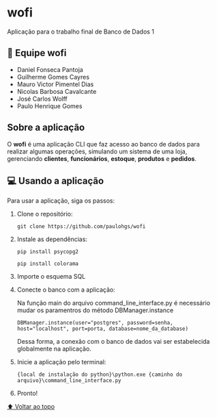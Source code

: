 # wofi

Aplicação para o trabalho final de Banco de Dados 1

## 🐺 Equipe wofi

- Daniel Fonseca Pantoja
- Guilherme Gomes Cayres
- Mauro Victor Pimentel Dias
- Nicolas Barbosa Cavalcante
- José Carlos Wolff
- Paulo Henrique Gomes

## Sobre a aplicação

O **wofi** é uma aplicação CLI que faz acesso ao banco de dados
para realizar algumas operações, simulando um sistema de uma
loja, gerenciando **clientes**, **funcionários**, **estoque**, **produtos** e **pedidos**.

## 💻 Usando a aplicação

Para usar a aplicação, siga os passos:

1. Clone o repositório:
    ```
    git clone https://github.com/paulohgs/wofi
    ```

2. Instale as dependências:
    ```
    pip install psycopg2
    ```
    ```
    pip install colorama
    ```
    
3. Importe o esquema SQL

4. Conecte o banco com a aplicação:

    Na função main do arquivo command_line_interface.py é necessário mudar os paramentros do método DBManager.instance
    ```
    DBManager.instance(user="postgres", password=senha, host="localhost", port=porta, database=nome_da_database)
    ```
    Dessa forma, a conexão com o banco de dados vai ser estabelecida globalmente na aplicação.

5. Inicie a aplicação pelo terminal:
    ```
    {local de instalação do python}\python.exe {caminho do arquivo}\command_line_interface.py
    ```
6. Pronto!

[⬆ Voltar ao topo](#wofi)
